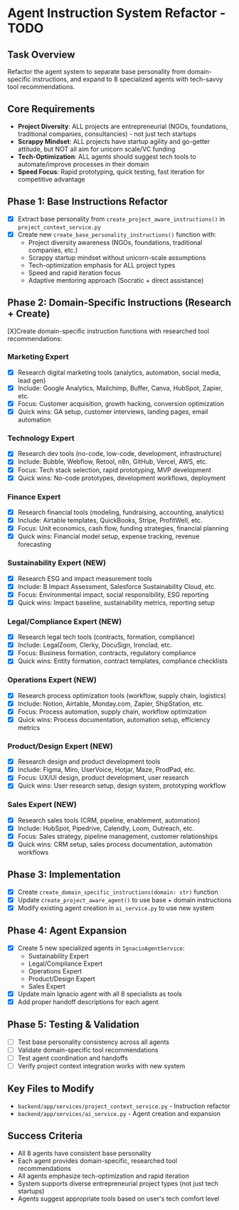 # Agent Instruction System Refactor - TODO

## Task Overview
Refactor the agent system to separate base personality from domain-specific instructions, and expand to 8 specialized agents with tech-savvy tool recommendations.

## Core Requirements
- **Project Diversity**: ALL projects are entrepreneurial (NGOs, foundations, traditional companies, consultancies) - not just tech startups
- **Scrappy Mindset**: ALL projects have startup agility and go-getter attitude, but NOT all aim for unicorn scale/VC funding
- **Tech-Optimization**: ALL agents should suggest tech tools to automate/improve processes in their domain
- **Speed Focus**: Rapid prototyping, quick testing, fast iteration for competitive advantage

## Phase 1: Base Instructions Refactor
- [X] Extract base personality from `create_project_aware_instructions()` in `project_context_service.py`
- [X] Create new `create_base_personality_instructions()` function with:
  - Project diversity awareness (NGOs, foundations, traditional companies, etc.)
  - Scrappy startup mindset without unicorn-scale assumptions
  - Tech-optimization emphasis for ALL project types
  - Speed and rapid iteration focus
  - Adaptive mentoring approach (Socratic + direct assistance)

## Phase 2: Domain-Specific Instructions (Research + Create)
[X]Create domain-specific instruction functions with researched tool recommendations:

### Marketing Expert
- [X] Research digital marketing tools (analytics, automation, social media, lead gen)
- [X] Include: Google Analytics, Mailchimp, Buffer, Canva, HubSpot, Zapier, etc.
- [X] Focus: Customer acquisition, growth hacking, conversion optimization
- [X] Quick wins: GA setup, customer interviews, landing pages, email automation

### Technology Expert
- [X] Research dev tools (no-code, low-code, development, infrastructure)
- [X] Include: Bubble, Webflow, Retool, n8n, GitHub, Vercel, AWS, etc.
- [X] Focus: Tech stack selection, rapid prototyping, MVP development
- [X] Quick wins: No-code prototypes, development workflows, deployment

### Finance Expert
- [X] Research financial tools (modeling, fundraising, accounting, analytics)
- [X] Include: Airtable templates, QuickBooks, Stripe, ProfitWell, etc.
- [X] Focus: Unit economics, cash flow, funding strategies, financial planning
- [X] Quick wins: Financial model setup, expense tracking, revenue forecasting

### Sustainability Expert (NEW)
- [X] Research ESG and impact measurement tools
- [X] Include: B Impact Assessment, Salesforce Sustainability Cloud, etc.
- [X] Focus: Environmental impact, social responsibility, ESG reporting
- [X] Quick wins: Impact baseline, sustainability metrics, reporting setup

### Legal/Compliance Expert (NEW)
- [X] Research legal tech tools (contracts, formation, compliance)
- [X] Include: LegalZoom, Clerky, DocuSign, Ironclad, etc.
- [X] Focus: Business formation, contracts, regulatory compliance
- [X] Quick wins: Entity formation, contract templates, compliance checklists

### Operations Expert (NEW)
- [X] Research process optimization tools (workflow, supply chain, logistics)
- [X] Include: Notion, Airtable, Monday.com, Zapier, ShipStation, etc.
- [X] Focus: Process automation, supply chain, workflow optimization
- [X] Quick wins: Process documentation, automation setup, efficiency metrics

### Product/Design Expert (NEW)
- [X] Research design and product development tools
- [X] Include: Figma, Miro, UserVoice, Hotjar, Maze, ProdPad, etc.
- [X] Focus: UX/UI design, product development, user research
- [X] Quick wins: User research setup, design system, prototyping workflow

### Sales Expert (NEW)
- [X] Research sales tools (CRM, pipeline, enablement, automation)
- [X] Include: HubSpot, Pipedrive, Calendly, Loom, Outreach, etc.
- [X] Focus: Sales strategy, pipeline management, customer relationships
- [X] Quick wins: CRM setup, sales process documentation, automation workflows

## Phase 3: Implementation
- [X] Create `create_domain_specific_instructions(domain: str)` function
- [X] Update `create_project_aware_agent()` to use base + domain instructions
- [X] Modify existing agent creation in `ai_service.py` to use new system

## Phase 4: Agent Expansion
- [X] Create 5 new specialized agents in `IgnacioAgentService`:
  - Sustainability Expert
  - Legal/Compliance Expert
  - Operations Expert
  - Product/Design Expert
  - Sales Expert
- [X] Update main Ignacio agent with all 8 specialists as tools
- [X] Add proper handoff descriptions for each agent

## Phase 5: Testing & Validation
- [ ] Test base personality consistency across all agents
- [ ] Validate domain-specific tool recommendations
- [ ] Test agent coordination and handoffs
- [ ] Verify project context integration works with new system

## Key Files to Modify
- `backend/app/services/project_context_service.py` - Instruction refactor
- `backend/app/services/ai_service.py` - Agent creation and expansion

## Success Criteria
- All 8 agents have consistent base personality
- Each agent provides domain-specific, researched tool recommendations
- All agents emphasize tech-optimization and rapid iteration
- System supports diverse entrepreneurial project types (not just tech startups)
- Agents suggest appropriate tools based on user's tech comfort level